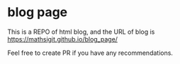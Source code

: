 # blog page
This is a REPO of html blog, and the URL of blog is https://mathsigit.github.io/blog_page/

Feel free to create PR if you have any recommendations.
